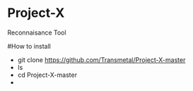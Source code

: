 # Project-X
Reconnaisance Tool

#How to install

- git clone https://github.com/Transmetal/Project-X-master
- ls
- cd Project-X-master
- 
